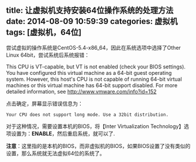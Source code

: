 title: 让虚拟机支持安装64位操作系统的处理方法 
date: 2014-08-09 10:59:39
categories: 虚拟机
tags: [虚拟机，64位]
---
尝试虚拟的操作系统是CentOS-5.4-x86_64，因此在系统选项中选择了Other Linux 64bit，尝试系统后系统报错：  

This CPU is VT-capable, but VT is not enabled (check your BIOS settings).
You have configured this virtual machine as a 64-bit guest operating system. However, this host's CPU is not capable of running 64-bit virtual machines or this virtual machine has 64-bit support disabled.
For more detailed information, see http://www.vmware.com/info?id=152

<!--more-->
点击确定，屏幕显示错误信息为：
```
Your CPU does not support long mode. Use a 32bit distribution.
```

对于这种情况，需要设置本机的BIOS，将【Inter Virtualization Technology】选项设置为：**ENABLE**，然后重启系统，就可以了.

**注意**：这里指的是本机的BIOS，而非虚拟机的BIOS，如果BIOS设置了没有类似的设置，那么系统就无法虚拟64位的系统了。